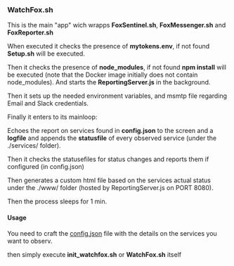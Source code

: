 ### WatchFox.sh

This is the main "app" wich wrapps **FoxSentinel.sh**, **FoxMessenger.sh** and **FoxReporter.sh**

When executed it checks the presence of **mytokens.env**, if not found **Setup.sh** will be executed.

Then it checks the presence of **node_modules**, if not found **npm install** will be executed (note that the Docker image initially does not contain node_modules). And starts the **ReportingServer.js** in the background.

Then it sets up the needed environment variables, and msmtp file regarding Email and Slack credentials.

Finally it enters to its mainloop: 

Echoes the report on services found in **config.json** to the screen and a **logfile** and appends the **statusfile** of every observed service (under the ./services/ folder).

Then it checks the statusefiles for status changes and reports them if configured (in config.json)

Then generates a custom html file based on the services actual status under the ./www/ folder (hosted by ReportingServer.js on PORT 8080).

Then the process sleeps for 1 min.

#### Usage

You need to craft the [config.json](config.md) file with the details on the services you want to observ.

then simply execute **init_watchfox.sh** or **WatchFox.sh** itself
